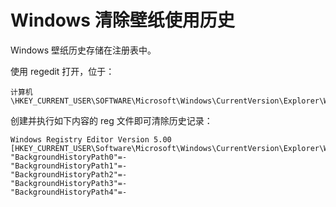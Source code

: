 # Windows 清除壁纸使用历史

Windows 壁纸历史存储在注册表中。

使用 regedit 打开，位于：

```
计算机\HKEY_CURRENT_USER\SOFTWARE\Microsoft\Windows\CurrentVersion\Explorer\Wallpapers
```

创建并执行如下内容的 reg 文件即可清除历史记录：

```
Windows Registry Editor Version 5.00
[HKEY_CURRENT_USER\Software\Microsoft\Windows\CurrentVersion\Explorer\Wallpapers]
"BackgroundHistoryPath0"=-
"BackgroundHistoryPath1"=-
"BackgroundHistoryPath2"=-
"BackgroundHistoryPath3"=-
"BackgroundHistoryPath4"=-
```
